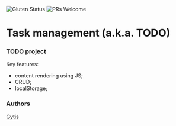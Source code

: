 
![Gluten Status](https://img.shields.io/badge/Gluten-Free-green.svg)
![PRs Welcome](https://img.shields.io/badge/PRs-welcome-brightgreen.svg)


# Task management (a.k.a. TODO)
### TODO project

Key features:
- content rendering using JS;
- CRUD;
- localStorage;



### Authors
[Gytis](https://github.com/GytisLaukaitis)
